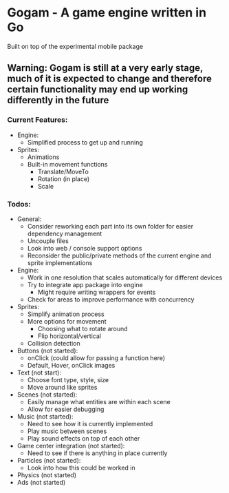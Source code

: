 # Gogam - A game engine written in Go

Built on top of the experimental mobile package

## Warning: Gogam is still at a very early stage, much of it is expected to change and therefore certain functionality may end up working differently in the future

### Current Features:

* Engine:
	* Simplified process to get up and running
* Sprites:
	* Animations
	* Built-in movement functions
		* Translate/MoveTo
		* Rotation (in place)
		* Scale
	
	
### Todos:
* General:
	* Consider reworking each part into its own folder for easier dependency management
	* Uncouple files
	* Look into web / console support options
	* Reconsider the public/private methods of the current engine and sprite implementations
* Engine:
	* Work in one resolution that scales automatically for different devices
	* Try to integrate app package into engine
		* Might require writing wrappers for events
	* Check for areas to improve performance with concurrency
* Sprites:
	* Simplify animation process
	* More options for movement
		* Choosing what to rotate around
		* Flip horizontal/vertical
	* Collision detection
* Buttons (not started):
	* onClick (could allow for passing a function here)
	* Default, Hover, onClick images
* Text (not start):
	* Choose font type, style, size
	* Move around like sprites
* Scenes (not started):
	* Easily manage what entities are within each scene
	* Allow for easier debugging
* Music (not started):
	* Need to see how it is currently implemented
	* Play music between scenes
	* Play sound effects on top of each other
* Game center integration (not started):
	* Need to see if there is anything in place currently
* Particles (not started):
	* Look into how this could be worked in
* Physics (not started)
* Ads (not started)